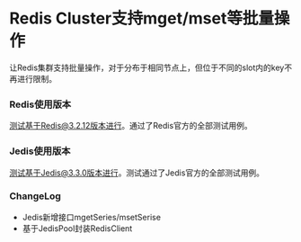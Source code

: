 # Redis Cluster支持mget/mset等批量操作
让Redis集群支持批量操作，对于分布于相同节点上，但位于不同的slot内的key不再进行限制。

### Redis使用版本
测试基于Redis@3.2.12版本进行。通过了Redis官方的全部测试用例。

### Jedis使用版本
测试基于Jedis@3.3.0版本进行。测试通过了Jedis官方的全部测试用例。

### ChangeLog

* Jedis新增接口mgetSeries/msetSerise
* 基于JedisPool封装RedisClient
